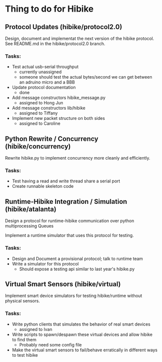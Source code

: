 # Thing to do for Hibike

## Protocol Updates (hibike/protocol2.0)

Design, document and implementat the next version of the hibike protocol. See README.md in the hibike/protocol2.0 branch.

### Tasks:

- Test actual usb-serial throughput
	- currently unassigned
	- someone should test the actual bytes/second we can get between an adruino micro and a BBB
- Update protocol documentation
	- done
- Add message constructors hibike_message.py
	- assigned to Hong Jun
- Add message constructors lib/hibike
	- assigned to Tiffany
- Implement new packet structure on both sides
	- assigned to Caroline

## Python Rewrite / Concurrency (hibike/concurrency)

Rewrite hibike.py to implement concurrency more cleanly and efficiently.


### Tasks:

- Test having a read and write thread share a serial port
- Create runnable skeleton code

## Runtime-Hibike Integration / Simulation (hibike/atalanta)

Design a protocol for runtime-hibike communication over python multiprocessing Queues

Implement a runtime simulator that uses this protocol for testing.

### Tasks:

- Design and Document a provisional protocol; talk to runtime team
- Write a simulator for this protocol
	- Should expose a testing api similar to last year's hibike.py


## Virtual Smart Sensors (hibike/virtual)

Implement smart device simulators for testing hibike/runtime without physical sensors.

### Tasks:

- Write python clients that simulates the behavior of real smart devices
    - assigned to Ivan
- Write scripts to spawn/despawn these virtual devices and allow hibike to find them
    - Probably need some config file
- Make the virtual smart sensors to fail/behave erratically in different ways to test hibike
